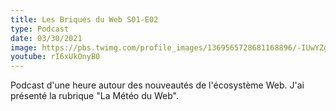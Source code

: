 ```yaml
---
title: Les Briques du Web S01-E02
type: Podcast
date: 03/30/2021
image: https://pbs.twimg.com/profile_images/1369565728681168896/-IUwYZgB_400x400.png
youtube: rI6xUkOnyB0
---
```


Podcast d'une heure autour des nouveautés de l'écosystème Web. J'ai
présenté la rubrique "La Météo du Web".
